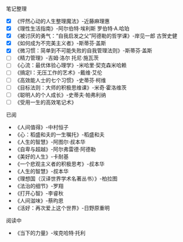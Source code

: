 笔记整理

- [x] 《怦然心动的人生整理魔法》-近藤麻理惠
- [x] 《理性生活指南》-阿尔伯特·埃利斯 罗伯特·A.哈珀
- [x] 《被讨厌的勇气：“自我启发之父”阿德勒的哲学课》-岸见一郎 古贺史健
- [x] 《如何成为不完美主义者》-斯蒂芬·盖斯
- [x] 《微习惯：简单到不可能失败的自我管理法则》-斯蒂芬·盖斯
- [ ] 《精力管理》-吉姆·洛尔 托尼·施瓦茨
- [ ] 《心流：最优体验心理学》-米哈里·契克森米哈赖
- [ ] 《搞定Ⅰ：无压工作的艺术》-戴维·艾伦
- [ ] 《高效能人士的七个习惯》-史蒂芬·柯维
- [ ] 《目标法则：大师的积极思维课》-米奇·霍洛维茨
- [ ] 《聪明人的个人成长》-史蒂夫·帕弗利纳
- [ ] 《受用一生的高效笔记术》

已阅

- 《人间值得》-中村恒子
- 《心：稻盛和夫的一生嘱托》-稻盛和夫
- 《人生的智慧》-阿图尔·叔本华
- 《自卑与超越》-阿尔弗雷德·阿德勒
- 《美好的人生》-卡耐基
- 《一个悲观主义者的积极思考》-叔本华
- 《人生的智慧》-叔本华
- 《理想国（汉译世界学术名著丛书）》-柏拉图
- 《法治的细节》-罗翔
- 《打开心智》-李睿秋
- 《人间滋味》-蔡昀恩
- 《活好：再次爱上这个世界》-日野原重明

阅读中

- 《当下的力量》-埃克哈特·托利

